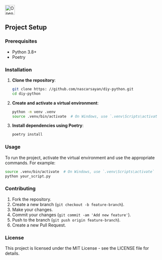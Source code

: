 <a href="https://idx.google.com/import?url=https%3A%2F%2Fgithub.com%2Fnascarsayan%2Fdiy-python.git">
  <picture>
    <source
      media="(prefers-color-scheme: dark)"
      srcset="https://cdn.idx.dev/btn/open_dark_32.svg">
    <source
      media="(prefers-color-scheme: light)"
      srcset="https://cdn.idx.dev/btn/open_light_32.svg">
    <img
      height="32"
      alt="Open in IDX"
      src="https://cdn.idx.dev/btn/open_purple_32.svg">
  </picture>
</a>

## Project Setup

### Prerequisites

- Python 3.8+
- Poetry

### Installation

1. **Clone the repository**:
   ```sh
   git clone https: //github.com/nascarsayan/diy-python.git
   cd diy-python
   ```

2. **Create and activate a virtual environment**:
   ```sh
   python -m venv .venv
   source .venv/bin/activate  # On Windows, use `.venv\Scripts\activate`
   ```

3. **Install dependencies using Poetry**:
   ```sh
   poetry install
   ```

### Usage

To run the project, activate the virtual environment and use the appropriate commands. For example:
```sh
source .venv/bin/activate  # On Windows, use `.venv\Scripts\activate`
python your_script.py
```

### Contributing

1. Fork the repository.
2. Create a new branch (`git checkout -b feature-branch`).
3. Make your changes.
4. Commit your changes (`git commit -am 'Add new feature'`).
5. Push to the branch (`git push origin feature-branch`).
6. Create a new Pull Request.

### License

This project is licensed under the MIT License - see the LICENSE file for details.
